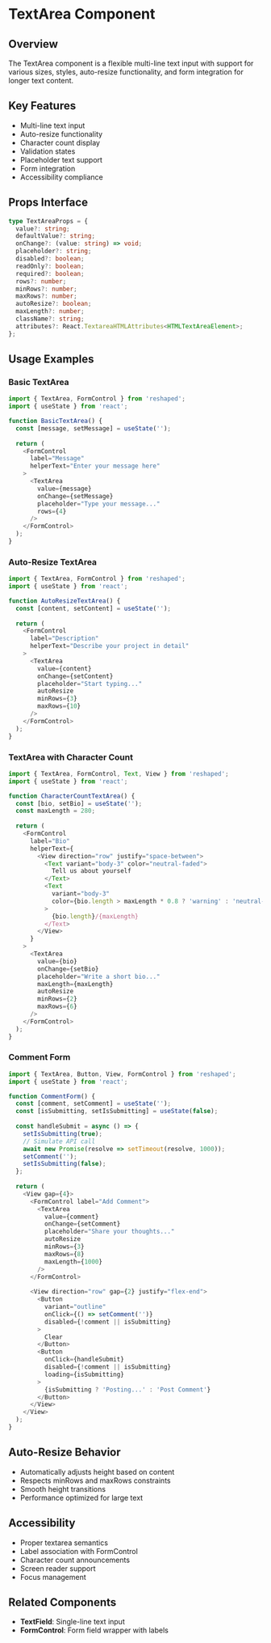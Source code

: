 # TextArea Component

## Overview
The TextArea component is a flexible multi-line text input with support for various sizes, styles, auto-resize functionality, and form integration for longer text content.

## Key Features
- Multi-line text input
- Auto-resize functionality
- Character count display
- Validation states
- Placeholder text support
- Form integration
- Accessibility compliance

## Props Interface
```typescript
type TextAreaProps = {
  value?: string;
  defaultValue?: string;
  onChange?: (value: string) => void;
  placeholder?: string;
  disabled?: boolean;
  readOnly?: boolean;
  required?: boolean;
  rows?: number;
  minRows?: number;
  maxRows?: number;
  autoResize?: boolean;
  maxLength?: number;
  className?: string;
  attributes?: React.TextareaHTMLAttributes<HTMLTextAreaElement>;
};
```

## Usage Examples

### Basic TextArea
```typescript
import { TextArea, FormControl } from 'reshaped';
import { useState } from 'react';

function BasicTextArea() {
  const [message, setMessage] = useState('');
  
  return (
    <FormControl
      label="Message"
      helperText="Enter your message here"
    >
      <TextArea
        value={message}
        onChange={setMessage}
        placeholder="Type your message..."
        rows={4}
      />
    </FormControl>
  );
}
```

### Auto-Resize TextArea
```typescript
import { TextArea, FormControl } from 'reshaped';
import { useState } from 'react';

function AutoResizeTextArea() {
  const [content, setContent] = useState('');
  
  return (
    <FormControl
      label="Description"
      helperText="Describe your project in detail"
    >
      <TextArea
        value={content}
        onChange={setContent}
        placeholder="Start typing..."
        autoResize
        minRows={3}
        maxRows={10}
      />
    </FormControl>
  );
}
```

### TextArea with Character Count
```typescript
import { TextArea, FormControl, Text, View } from 'reshaped';
import { useState } from 'react';

function CharacterCountTextArea() {
  const [bio, setBio] = useState('');
  const maxLength = 280;
  
  return (
    <FormControl
      label="Bio"
      helperText={
        <View direction="row" justify="space-between">
          <Text variant="body-3" color="neutral-faded">
            Tell us about yourself
          </Text>
          <Text 
            variant="body-3" 
            color={bio.length > maxLength * 0.8 ? 'warning' : 'neutral-faded'}
          >
            {bio.length}/{maxLength}
          </Text>
        </View>
      }
    >
      <TextArea
        value={bio}
        onChange={setBio}
        placeholder="Write a short bio..."
        maxLength={maxLength}
        autoResize
        minRows={2}
        maxRows={6}
      />
    </FormControl>
  );
}
```

### Comment Form
```typescript
import { TextArea, Button, View, FormControl } from 'reshaped';
import { useState } from 'react';

function CommentForm() {
  const [comment, setComment] = useState('');
  const [isSubmitting, setIsSubmitting] = useState(false);
  
  const handleSubmit = async () => {
    setIsSubmitting(true);
    // Simulate API call
    await new Promise(resolve => setTimeout(resolve, 1000));
    setComment('');
    setIsSubmitting(false);
  };
  
  return (
    <View gap={4}>
      <FormControl label="Add Comment">
        <TextArea
          value={comment}
          onChange={setComment}
          placeholder="Share your thoughts..."
          autoResize
          minRows={3}
          maxRows={8}
          maxLength={1000}
        />
      </FormControl>
      
      <View direction="row" gap={2} justify="flex-end">
        <Button 
          variant="outline"
          onClick={() => setComment('')}
          disabled={!comment || isSubmitting}
        >
          Clear
        </Button>
        <Button
          onClick={handleSubmit}
          disabled={!comment || isSubmitting}
          loading={isSubmitting}
        >
          {isSubmitting ? 'Posting...' : 'Post Comment'}
        </Button>
      </View>
    </View>
  );
}
```

## Auto-Resize Behavior
- Automatically adjusts height based on content
- Respects minRows and maxRows constraints
- Smooth height transitions
- Performance optimized for large text

## Accessibility
- Proper textarea semantics
- Label association with FormControl
- Character count announcements
- Screen reader support
- Focus management

## Related Components
- **TextField**: Single-line text input
- **FormControl**: Form field wrapper with labels